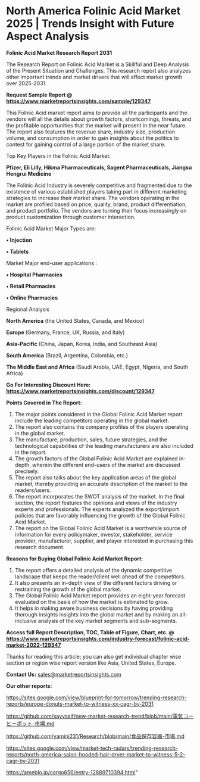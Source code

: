 # North America Folinic Acid Market 2025 | Trends Insight with Future Aspect Analysis

<strong>Folinic Acid Market Research Report 2031</strong>

The Research Report on Folinic Acid Market is a Skillful and Deep Analysis of the Present Situation and Challenges. This research report also analyzes other important trends and market drivers that will affect market growth over 2025-2031.

<strong>Request Sample Report @ <a href=https://www.marketreportsinsights.com/sample/129347>https://www.marketreportsinsights.com/sample/129347</a></strong>

This Folinic Acid market report aims to provide all the participants and the vendors will all the details about growth factors, shortcomings, threats, and the profitable opportunities that the market will present in the near future. The report also features the revenue share, industry size, production volume, and consumption in order to gain insights about the politics to contest for gaining control of a large portion of the market share.

Top Key Players in the Folinic Acid Market:

<strong>Pfizer, Eli Lilly, Hikma Pharmaceuticals, Sagent Pharmaceuticals, Jiangsu Hengrui Medicine</strong>

The Folinic Acid Industry is severely competitive and fragmented due to the existence of various established players taking part in different marketing strategies to increase their market share. The vendors operating in the market are profiled based on price, quality, brand, product differentiation, and product portfolio. The vendors are turning their focus increasingly on product customization through customer interaction.

Folinic Acid Market Major Types are:

<strong>• Injection

• Tablets</strong>

Market Major end-user applications :

<strong>• Hospital Pharmacies

• Retail Pharmacies

• Online Pharmacies</strong>

Regional Analysis

</u><strong><b>North America</b></strong> (the United States, Canada, and Mexico)

<strong><b>Europe </b></strong>(Germany, France, UK, Russia, and Italy)

<strong><b>Asia-Pacific</b></strong> (China, Japan, Korea, India, and Southeast Asia)

<strong><b>South America</b></strong> (Brazil, Argentina, Colombia, etc.)

<strong><b>The Middle East and Africa</b></strong> (Saudi Arabia, UAE, Egypt, Nigeria, and South Africa)

<strong>Go For Interesting Discount Here: <a href=https://www.marketreportsinsights.com/discount/129347>https://www.marketreportsinsights.com/discount/129347</a></strong>

<strong>Points Covered in The Report:</strong>
<ol>
  <li>The major points considered in the Global Folinic Acid Market report include the leading competitors operating in the global market.</li>
  <li>The report also contains the company profiles of the players operating in the global market.</li>
  <li>The manufacture, production, sales, future strategies, and the technological capabilities of the leading manufacturers are also included in the report.</li>
  <li>The growth factors of the Global Folinic Acid Market are explained in-depth, wherein the different end-users of the market are discussed precisely.</li>
  <li>The report also talks about the key application areas of the global market, thereby providing an accurate description of the market to the readers/users.</li>
  <li>The report incorporates the SWOT analysis of the market. In the final section, the report features the opinions and views of the industry experts and professionals. The experts analyzed the export/import policies that are favorably influencing the growth of the Global Folinic Acid Market.</li>
  <li>The report on the Global Folinic Acid Market is a worthwhile source of information for every policymaker, investor, stakeholder, service provider, manufacturer, supplier, and player interested in purchasing this research document.</li>
</ol>
<strong>Reasons for Buying Global Folinic Acid Market Report:</strong>

<ol>
  <li>The report offers a detailed analysis of the dynamic competitive landscape that keeps the reader/client well ahead of the competitors.</li>
  <li>It also presents an in-depth view of the different factors driving or restraining the growth of the global market.</li>
  <li>The Global Folinic Acid Market report provides an eight-year forecast evaluated on the basis of how the market is estimated to grow.</li>
  <li>It helps in making aware business decisions by having providing thorough insights insights into the global market and by making an all-inclusive analysis of the key market segments and sub-segments.</li>
</ol>
<strong>Access full Report Description, TOC, Table of Figure, Chart, etc. @ <a href=https://www.marketreportsinsights.com/industry-forecast/folinic-acid-market-2022-129347>https://www.marketreportsinsights.com/industry-forecast/folinic-acid-market-2022-129347</a></strong>


Thanks for reading this article; you can also get individual chapter wise section or region wise report version like Asia, United States, Europe.

<strong>Contact Us:</strong>
sales@marketreportsinsights.com

<strong>Our other reports:</strong>

<a href=https://sites.google.com/view/blueprint-for-tomorrow/trending-research-reports/europe-donuts-market-to-witness-xx-cagr-by-2031>https://sites.google.com/view/blueprint-for-tomorrow/trending-research-reports/europe-donuts-market-to-witness-xx-cagr-by-2031</a>

<a href=https://github.com/sayysaif/new-market-research-trend/blob/main/電気コーヒーポット-市場.md>https://github.com/sayysaif/new-market-research-trend/blob/main/電気コーヒーポット-市場.md</a>

<a href=https://github.com/yamini231/Research/blob/main/食品保存容器-市場.md>https://github.com/yamini231/Research/blob/main/食品保存容器-市場.md</a>

<a href=https://sites.google.com/view/market-tech-radars/trending-research-reports/north-america-salon-hooded-hair-dryer-market-to-witness-5-2-cagr-by-2031>https://sites.google.com/view/market-tech-radars/trending-research-reports/north-america-salon-hooded-hair-dryer-market-to-witness-5-2-cagr-by-2031</a>

<a href=https://ameblo.jp/cargo656/entry-12889710394.html>https://ameblo.jp/cargo656/entry-12889710394.html</a>"
